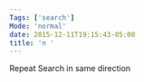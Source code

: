 ```yaml
---
Tags: ['search']
Mode: 'normal'
date: 2015-12-11T19:15:43-05:00
title: 'n '
---
```


 Repeat Search in same direction
